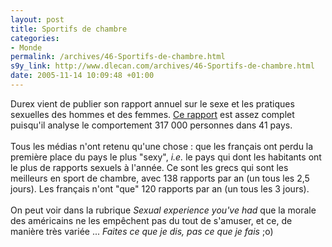 ```yaml
--- 
layout: post
title: Sportifs de chambre
categories: 
- Monde
permalink: /archives/46-Sportifs-de-chambre.html
s9y_link: http://www.dlecan.com/archives/46-Sportifs-de-chambre.html
date: 2005-11-14 10:09:48 +01:00
---
```

Durex vient de publier son rapport annuel sur le sexe et les pratiques sexuelles des hommes et des femmes. <a href="http://www.durex.com/uk/globalsexsurvey/2005results.asp">Ce rapport</a> est assez complet puisqu'il analyse le comportement 317&#160;000 personnes dans 41 pays.<br />
<br />
Tous les médias n'ont retenu qu'une chose : que les français ont perdu la première place du pays le plus "sexy", <i>i.e.</i> le pays qui dont les habitants ont le plus de rapports sexuels à l'année. Ce sont les grecs qui sont les meilleurs en sport de chambre, avec 138 rapports par an (un tous les 2,5 jours). Les français n'ont "que" 120 rapports par an (un tous les 3 jours).<br />
<br />
On peut voir dans la rubrique <i>Sexual experience you've had</i> que la morale des américains ne les empêchent pas du tout de s'amuser, et ce, de manière très variée ... <i>Faites ce que je dis, pas ce que je fais </i>;o)
